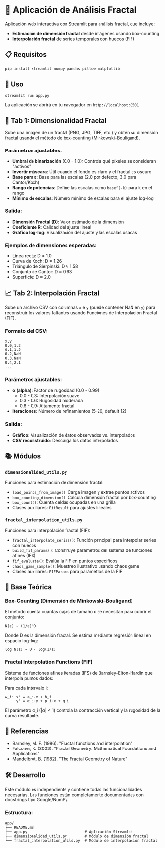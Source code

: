 # 🔬 Aplicación de Análisis Fractal

Aplicación web interactiva con Streamlit para análisis fractal, que incluye:
- **Estimación de dimensión fractal** desde imágenes usando box-counting
- **Interpolación fractal** de series temporales con huecos (FIF)

## 📋 Requisitos

```bash
pip install streamlit numpy pandas pillow matplotlib
```

## 🚀 Uso

```bash
streamlit run app.py
```

La aplicación se abrirá en tu navegador en `http://localhost:8501`

## 📐 Tab 1: Dimensionalidad Fractal

Sube una imagen de un fractal (PNG, JPG, TIFF, etc.) y obtén su dimensión fractal usando el método de box-counting (Minkowski–Bouligand).

### Parámetros ajustables:
- **Umbral de binarización** (0.0 - 1.0): Controla qué píxeles se consideran "activos"
- **Invertir máscara**: Útil cuando el fondo es claro y el fractal es oscuro
- **Base para ε**: Base para las escalas (2.0 por defecto, 3.0 para Cantor/Koch)
- **Rango de potencias**: Define las escalas como `base^(-k)` para k en el rango
- **Mínimo de escalas**: Número mínimo de escalas para el ajuste log-log

### Salida:
- **Dimensión Fractal (D)**: Valor estimado de la dimensión
- **Coeficiente R**: Calidad del ajuste lineal
- **Gráfico log-log**: Visualización del ajuste y las escalas usadas

### Ejemplos de dimensiones esperadas:
- Línea recta: D ≈ 1.0
- Curva de Koch: D ≈ 1.26
- Triángulo de Sierpinski: D ≈ 1.58
- Conjunto de Cantor: D ≈ 0.63
- Superficie: D ≈ 2.0

## 📈 Tab 2: Interpolación Fractal

Sube un archivo CSV con columnas `x` e `y` (puede contener NaN en `y`) para reconstruir los valores faltantes usando Funciones de Interpolación Fractal (FIF).

### Formato del CSV:
```csv
x,y
0.0,1.2
0.1,1.5
0.2,NaN
0.3,NaN
0.4,2.1
...
```

### Parámetros ajustables:
- **α (alpha)**: Factor de rugosidad (0.0 - 0.99)
  - 0.0 - 0.3: Interpolación suave
  - 0.3 - 0.6: Rugosidad moderada
  - 0.6 - 0.9: Altamente fractal
- **Iteraciones**: Número de refinamientos (5-20, default 12)

### Salida:
- **Gráfico**: Visualización de datos observados vs. interpolados
- **CSV reconstruido**: Descarga los datos interpolados

## 📚 Módulos

### `dimensionalidad_utils.py`
Funciones para estimación de dimensión fractal:
- `load_points_from_image()`: Carga imagen y extrae puntos activos
- `box_counting_dimension()`: Calcula dimensión fractal por box-counting
- `box_count()`: Cuenta celdas ocupadas en una grilla
- Clases auxiliares: `FitResult` para ajustes lineales

### `fractal_interpolation_utils.py`
Funciones para interpolación fractal (FIF):
- `fractal_interpolate_series()`: Función principal para interpolar series con huecos
- `build_fif_params()`: Construye parámetros del sistema de funciones afines (IFS)
- `fif_evaluate()`: Evalúa la FIF en puntos específicos
- `chaos_game_sample()`: Muestreo ilustrativo usando chaos game
- Clases auxiliares: `FIFParams` para parámetros de la FIF

## 🔬 Base Teórica

### Box-Counting (Dimensión de Minkowski–Bouligand)
El método cuenta cuántas cajas de tamaño ε se necesitan para cubrir el conjunto:

```
N(ε) ~ (1/ε)^D
```

Donde D es la dimensión fractal. Se estima mediante regresión lineal en espacio log-log:

```
log N(ε) ~ D · log(1/ε)
```

### Fractal Interpolation Functions (FIF)
Sistema de funciones afines iteradas (IFS) de Barnsley-Elton-Hardin que interpola puntos dados:

Para cada intervalo i:
```
w_i: x' = a_i·x + b_i
     y' = α_i·y + p_i·x + q_i
```

El parámetro α_i (|α| < 1) controla la contracción vertical y la rugosidad de la curva resultante.

## 📖 Referencias

- Barnsley, M. F. (1986). "Fractal functions and interpolation"
- Falconer, K. (2003). "Fractal Geometry: Mathematical Foundations and Applications"
- Mandelbrot, B. (1982). "The Fractal Geometry of Nature"

## 🛠️ Desarrollo

Este módulo es independiente y contiene todas las funcionalidades necesarias. Las funciones están completamente documentadas con docstrings tipo Google/NumPy.

### Estructura:
```
app/
├── README.md
├── app.py                          # Aplicación Streamlit
├── dimensionalidad_utils.py        # Módulo de dimensión fractal
└── fractal_interpolation_utils.py  # Módulo de interpolación fractal
```
